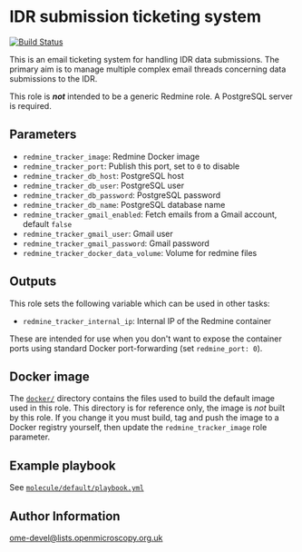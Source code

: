 IDR submission ticketing system
===============================

[![Build Status](https://github.com/IDR/ansible-role-redmine-tracker/workflows/Molecule/badge.svg)](https://github.com/IDR/ansible-role-redmine-tracker/actions)

This is an email ticketing system for handling IDR data submissions.
The primary aim is to manage multiple complex email threads concerning data submissions to the IDR.

This role is ***not*** intended to be a generic Redmine role.
A PostgreSQL server is required.


Parameters
----------
- `redmine_tracker_image`: Redmine Docker image
- `redmine_tracker_port`: Publish this port, set to `0` to disable
- `redmine_tracker_db_host`: PostgreSQL host
- `redmine_tracker_db_user`: PostgreSQL user
- `redmine_tracker_db_password`: PostgreSQL password
- `redmine_tracker_db_name`: PostgreSQL database name
- `redmine_tracker_gmail_enabled`: Fetch emails from a Gmail account, default `false`
- `redmine_tracker_gmail_user`: Gmail user
- `redmine_tracker_gmail_password`: Gmail password
- `redmine_tracker_docker_data_volume`: Volume for redmine files


Outputs
-------
This role sets the following variable which can be used in other tasks:
- `redmine_tracker_internal_ip`: Internal IP of the Redmine container

These are intended for use when you don't want to expose the container ports using standard Docker port-forwarding (set `redmine_port: 0`).


Docker image
------------
The [`docker/`](docker) directory contains the files used to build the default image used in this role.
This directory is for reference only, the image is *not* built by this role.
If you change it you must build, tag and push the image to a Docker registry yourself, then update the `redmine_tracker_image` role parameter.


Example playbook
----------------
See [`molecule/default/playbook.yml`](molecule/default/playbook.yml)


Author Information
------------------

ome-devel@lists.openmicroscopy.org.uk
